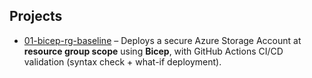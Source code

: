 
## Projects

- [01-bicep-rg-baseline](./01-bicep-rg-baseline) – Deploys a secure Azure Storage Account at **resource group scope** using **Bicep**, with GitHub Actions CI/CD validation (syntax check + what-if deployment).
